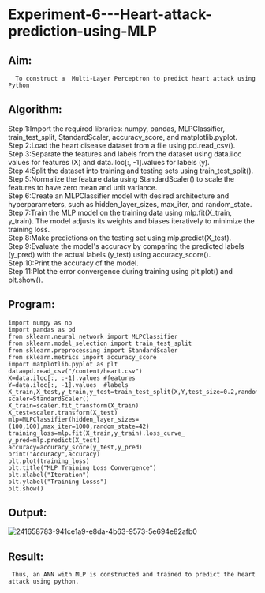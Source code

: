 

# Experiment-6---Heart-attack-prediction-using-MLP

## Aim:
      To construct a  Multi-Layer Perceptron to predict heart attack using Python

## Algorithm:
Step 1:Import the required libraries: numpy, pandas, MLPClassifier, train_test_split, StandardScaler, accuracy_score, and matplotlib.pyplot.<br>
Step 2:Load the heart disease dataset from a file using pd.read_csv().<br>
Step 3:Separate the features and labels from the dataset using data.iloc values for features (X) and data.iloc[:, -1].values for labels (y).<br>
Step 4:Split the dataset into training and testing sets using train_test_split().<br>
Step 5:Normalize the feature data using StandardScaler() to scale the features to have zero mean and unit variance.<br>
Step 6:Create an MLPClassifier model with desired architecture and hyperparameters, such as hidden_layer_sizes, max_iter, and random_state.<br>
Step 7:Train the MLP model on the training data using mlp.fit(X_train, y_train). The model adjusts its weights and biases iteratively to minimize the training loss.<br>
Step 8:Make predictions on the testing set using mlp.predict(X_test).<br>
Step 9:Evaluate the model's accuracy by comparing the predicted labels (y_pred) with the actual labels (y_test) using accuracy_score().<br>
Step 10:Print the accuracy of the model.<br>
Step 11:Plot the error convergence during training using plt.plot() and plt.show().<br>


## Program:
 ```
 import numpy as np
import pandas as pd 
from sklearn.neural_network import MLPClassifier 
from sklearn.model_selection import train_test_split
from sklearn.preprocessing import StandardScaler 
from sklearn.metrics import accuracy_score
import matplotlib.pyplot as plt
data=pd.read_csv("/content/heart.csv")
X=data.iloc[:, :-1].values #features 
Y=data.iloc[:, -1].values  #labels 
X_train,X_test,y_train,y_test=train_test_split(X,Y,test_size=0.2,random_state=42)
scaler=StandardScaler()
X_train=scaler.fit_transform(X_train)
X_test=scaler.transform(X_test)
mlp=MLPClassifier(hidden_layer_sizes=(100,100),max_iter=1000,random_state=42)
training_loss=mlp.fit(X_train,y_train).loss_curve_
y_pred=mlp.predict(X_test)
accuracy=accuracy_score(y_test,y_pred)
print("Accuracy",accuracy)
plt.plot(training_loss)
plt.title("MLP Training Loss Convergence")
plt.xlabel("Iteration")
plt.ylabel("Training Losss")
plt.show()
```



## Output:
![241658783-941ce1a9-e8da-4b63-9573-5e694e82afb0](https://github.com/Bhuvaneshwari-2003/Experiment-6---Heart-attack-prediction-using-MLP/assets/94828604/5e9a4922-ee33-472a-b0a0-bc95342088b8)

## Result:
     Thus, an ANN with MLP is constructed and trained to predict the heart attack using python.
     

